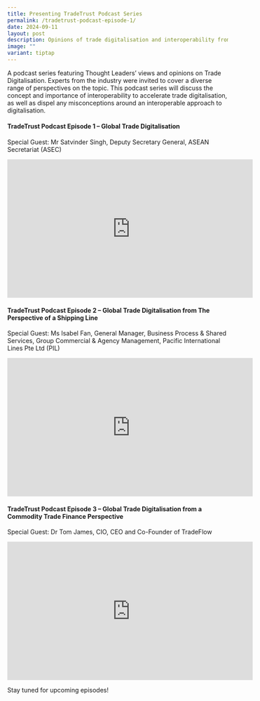 ```yaml
---
title: Presenting TradeTrust Podcast Series
permalink: /tradetrust-podcast-episode-1/
date: 2024-09-11
layout: post
description: Opinions of trade digitalisation and interoperability from industry leaders
image: ""
variant: tiptap
---
```

<p>A podcast series featuring Thought Leaders’ views and opinions on Trade
Digitalisation. Experts from the industry were invited to cover a diverse
range of perspectives on the topic. This podcast series will discuss the
concept and importance of interoperability to accelerate trade digitalisation,
as well as dispel any misconceptions around an interoperable approach to
digitalisation.</p>
<h4><strong>TradeTrust Podcast Episode 1 – Global Trade Digitalisation</strong></h4>
<p>Special Guest: Mr Satvinder Singh, Deputy Secretary General, ASEAN Secretariat
(ASEC)</p>
<div class="iframe-wrapper">
<iframe height="315" width="560" allowfullscreen="true" frameborder="0" src="https://www.youtube.com/embed/AlYD2km8kkQ?si=bYZKe3S5WsXa2R-7"></iframe>
</div>
<h4><strong>TradeTrust Podcast Episode 2 – Global Trade Digitalisation from The Perspective of a Shipping Line</strong></h4>
<p>Special Guest: Ms Isabel Fan, General Manager, Business Process &amp;
Shared Services, Group Commercial &amp; Agency Management, Pacific International
Lines Pte Ltd (PIL)</p>
<div class="iframe-wrapper">
<iframe height="315" width="560" allowfullscreen="true" frameborder="0" src="https://www.youtube.com/embed/UaP_WRtdi_g?si=IGw2PinSL4HaYIk8"></iframe>
</div>
<h4><strong>TradeTrust Podcast Episode 3 – Global Trade Digitalisation from a Commodity Trade Finance Perspective</strong></h4>
<p>Special Guest: Dr Tom James, CIO, CEO and Co-Founder of TradeFlow</p>
<div class="iframe-wrapper">
<iframe height="315" width="560" allowfullscreen="true" frameborder="0" src="https://www.youtube.com/watch?v=Z9nw31X0pXw"></iframe>
</div>
<p>Stay tuned for upcoming episodes!</p>
<p></p>